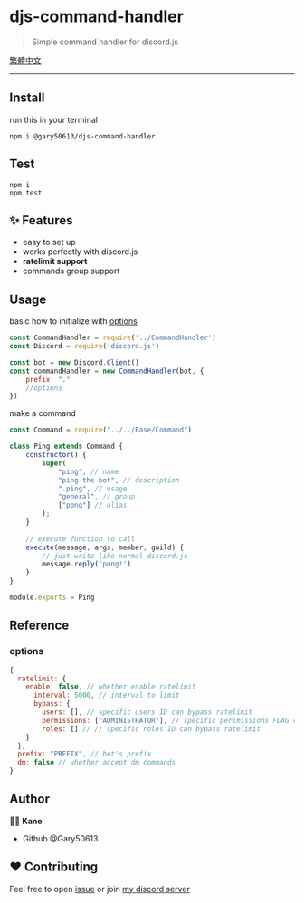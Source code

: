 # djs-command-handler
> Simple command handler for discord.js

[繁體中文](doc/README-zh.md)

***

## Install
run this in your terminal
```shell
npm i @gary50613/djs-command-handler
```

## Test
```shell
npm i
npm test
```

## ✨ Features

- easy to set up
- works perfectly with discord.js
- **ratelimit support**
- commands group support

## Usage
basic how to initialize with [options](#options)
```js
const CommandHandler = require('../CommandHandler')
const Discord = require('discord.js')

const bot = new Discord.Client()
const commandHandler = new CommandHandler(bot, {
	prefix: "."
	//options
})
```

make a command
```js
const Command = require("../../Base/Command")

class Ping extends Command {
    constructor() {
        super(
            "ping", // name
            "ping the bot", // description
            ".ping", // usage
            "general", // group
            ["pong"] // alias
        );
    }
    
    // execute function to call
    execute(message, args, member, guild) {
        // just write like normal discord.js
        message.reply('pong!')
    }
}

module.exports = Ping
```

## Reference
### options
```js
{
  ratelimit: {
    enable: false, // whether enable ratelimit
      interval: 5000, // interval to limit
      bypass: {
        users: [], // specific users ID can bypass ratelimit 
        permissions: ["ADMINISTRATOR"], // specific perimissions FLAG can bypass ratelimit
        roles: [] // // specific roles ID can bypass ratelimit
    }
  },
  prefix: "PREFIX", // bot's prefix
  dm: false // whether accept dm commands
}
```

## Author
🧑‍💻 **Kane**
- Github @Gary50613

## ❤️ Contributing
Feel free to open [issue](https://github.com/Gary50613/discordjs-command-handler/issues)
or join [my discord server](https://discord.gg/ct2ufag)
